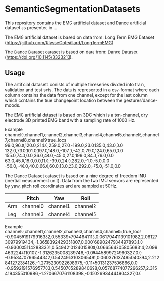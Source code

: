 # SemanticSegmentationDatasets

This repository contains the EMG artificial dataset and Dance artificial dataset as presented in ...

The EMG artificial dataset is based on data from: Long Term EMG Dataset (https://github.com/UlysseCoteAllard/LongTermEMG) 

The Dance Dataset dataset is based on data from: Dance Dataset (https://doi.org/10.1145/3323213).

## Usage
The artificial datasets conists of multiple timeseries divided into train, validation and test sets. The data is represented in a csv-format where each column contains the data from one channel, except for the last column which contains the true changepoint location between the gestures/dance-moods. 

The EMG artificial dataset is based on 3DC which is a ten-channel, dry electrode 3D printed EMG band with a sampling rate of 1000 Hz.

Example:
channel0,channel1,channel2,channel3,channel4,channel5,channel6,channel7,channel8,channel9,true_locs
99.0,96.0,120.0,214.0,259.0,27.0,-199.0,23.0,135.0,43.0,0.0
132.0,73.0,101.0,197.0,148.0,-107.0,-42.0,79.0,124.0,65.0,0.0
155.0,74.0,0.0,36.0,48.0,-45.0,27.0,199.0,84.0,76.0,0.0
63.0,45.0,18.0,0.0,11.0,-39.0,24.0,282.0,-1.0,-5.0,0.0
-56.0,-46.0,40.0,66.0,60.0,13.0,23.0,292.0,-75.0,-51.0,0.0

The Dance Dataset dataset is based on a nine degree of freedom IMU (inertial measurement unit). Data from the two IMU sensors are represented by yaw, pitch roll coordinates and are sampled at 50Hz.

|     | Pitch    | Yaw      | Roll     |
|-----|----------|----------|----------|
| Arm | channel0 | channel1 | channel2 |
| Leg | channel3 | channel4 | channel5 |

Example:
channel0,channel1,channel2,channel3,channel4,channel5,true_locs
-0.9045919179916382,0.5533947944641113,0.06179441139101982,2.0612730979919434,-1.3658392429351807,0.00016890247934497893,1.0
-0.9300351142883301,0.5494210124015808,0.06656480580568314,2.0994632244110107,-1.3126235008239746,-0.09445899724960327,0.0
-0.953470766544342,0.5424953103065491,0.060376137495040894,2.212841272354126,-1.2735230922698975,-0.11450131237506866,0.0
-0.9592191576957703,0.5450705289840698,0.05768774077296257,2.3154194355010986,-1.2706670761108398,-0.15026934444904327,0.0
